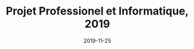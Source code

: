 ---
title: "Projet Professionel et Informatique, 2019"
collection: teaching
type: "Undergraduate Course"
permalink: /teaching/2019-C2I-teaching-1
venue: "Université de La Rochelle, Département d'Informatique"
date: 2019-11-25
location: "La Rochelle, France"
---